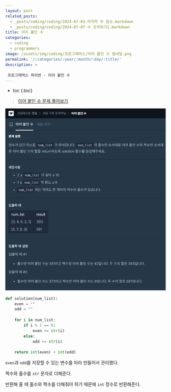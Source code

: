 ```yaml
---
layout: post
related_posts: 
  - _posts/coding/coding/2024-07-03-마지막 두 원소.markdown
  - _posts/coding/coding/2024-07-07-수 조작하기1.markdown
title: 이어 붙인 수
categories:
  - coding
  - programmers
image: /assets/img/coding/프로그래머스/이어 붙인 수 썸네일.png
permalink: '/:categories/:year/:month/:day/:title/'
description: >

 프로그래머스 파이썬 - 이어 붙인 수
---
```


* toc
{:toc}

> <a href="https://school.programmers.co.kr/learn/courses/30/lessons/181928">이어 붙인 수 문제 풀어보기</a>

<img src="/assets/img/coding/프로그래머스/이어 붙인 수 문제.png" alt="문제" />


```python
def solution(num_list):
    even = ""
    odd = ""

    for i in num_list:
        if i % 2 == 0:
            even += str(i)
        else:
            odd += str(i)
    
    return int(even) + int(odd)
```

`even`과 `odd`를 저장할 수 있는 변수를 따라 만들어서 관리했다. 

짝수와 홀수를 `str` 문자로 더해준다.

반환해 줄 때 홀수와 짝수를 더해줘야 하기 때문에 `int` 정수로 반환해준다.
